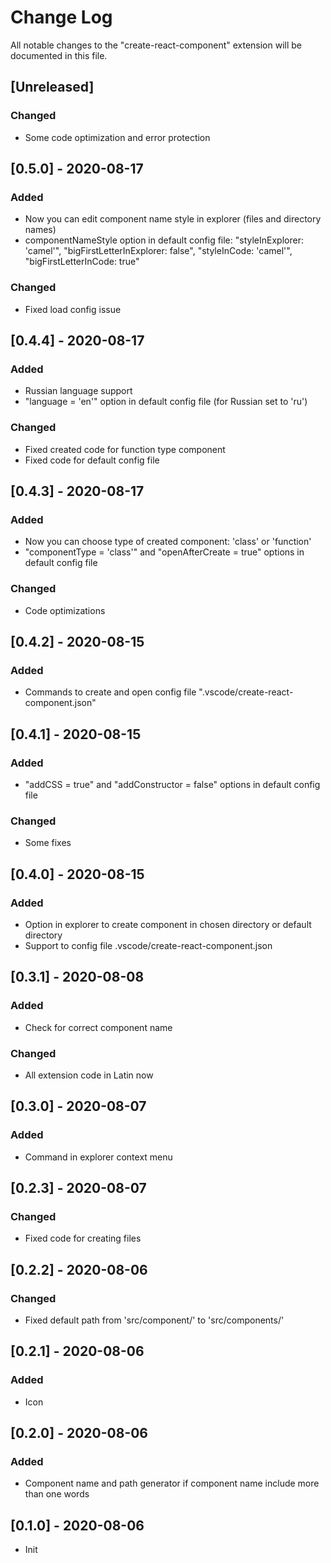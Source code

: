 # Change Log

All notable changes to the "create-react-component" extension will be documented in this file.

## [Unreleased]
### Changed
- Some code optimization and error protection

## [0.5.0] - 2020-08-17
### Added
- Now you can edit component name style in explorer (files and directory names)
- componentNameStyle option in default config file: "styleInExplorer: 'camel'", "bigFirstLetterInExplorer: false", "styleInCode: 'camel'", "bigFirstLetterInCode: true" 

### Changed
- Fixed load config issue

## [0.4.4] - 2020-08-17
### Added
- Russian language support
- "language = 'en'" option in default config file (for Russian set to 'ru')

### Changed
- Fixed created code for function type component
- Fixed code for default config file

## [0.4.3] - 2020-08-17
### Added
- Now you can choose type of created component: 'class' or 'function'
- "componentType = 'class'" and "openAfterCreate = true" options in default config file

### Changed
- Code optimizations

## [0.4.2] - 2020-08-15
### Added
- Commands to create and open config file ".vscode/create-react-component.json"

## [0.4.1] - 2020-08-15
### Added
- "addCSS = true" and "addConstructor = false" options in default config file

### Changed
- Some fixes

## [0.4.0] - 2020-08-15
### Added
- Option in explorer to create component in chosen directory or default directory
- Support to config file .vscode/create-react-component.json

## [0.3.1] - 2020-08-08
### Added
- Check for correct component name

### Changed
- All extension code in Latin now

## [0.3.0] - 2020-08-07
### Added
- Command in explorer context menu

## [0.2.3] - 2020-08-07
### Changed
- Fixed code for creating files

## [0.2.2] - 2020-08-06
### Changed
- Fixed default path from 'src/component/' to 'src/components/'

## [0.2.1] - 2020-08-06
### Added
- Icon

## [0.2.0] - 2020-08-06
### Added
- Component name and path generator if component name include more than one words

## [0.1.0] - 2020-08-06
- Init